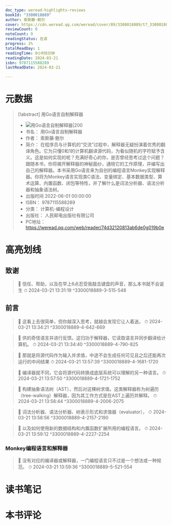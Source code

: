 ```yaml
---
doc_type: weread-highlights-reviews
bookId: "3300018889"
author: 索斯藤·鲍尔
cover: https://cdn.weread.qq.com/weread/cover/89/3300018889/t7_3300018889.jpg
reviewCount: 0
noteCount: 9
readingStatus: 在读
progress: 2%
totalReadDay: 1
readingTime: 0小时8分钟
readingDate: 2024-03-21
isbn: 9787115588289
lastReadDate: 2024-03-21

---
```

# 元数据
> [!abstract] 用Go语言自制解释器
> - ![ 用Go语言自制解释器|200](https://cdn.weread.qq.com/weread/cover/89/3300018889/t7_3300018889.jpg)
> - 书名： 用Go语言自制解释器
> - 作者： 索斯藤·鲍尔
> - 简介： 在程序员与计算机的“交流”过程中，解释器无疑扮演着优秀的翻译角色。它为只懂0和1的计算机翻译源代码，为看似随机的字符赋予含义。这是如何实现的呢？充满好奇心的你，是否曾经思考过这个问题？跟随本书，你将揭开解释器的神秘面纱，通晓它的工作原理，并编写出自己的解释器。本书采用Go语言来为自创的编程语言Monkey实现解释器。你将为Monkey语言实现类C语法、变量绑定、基本数据类型、算术运算、内置函数、闭包等特性，并了解什么是词法分析器、语法分析器和抽象语法树。
> - 出版时间 2022-06-01 00:00:00
> - ISBN： 9787115588289
> - 分类： 计算机-编程设计
> - 出版社： 人民邮电出版社有限公司
> - PC地址：https://weread.qq.com/web/reader/74d32120813ab6de0g019b0e

# 高亮划线

## 致谢

> 📌 信任、帮助，以及在早上6点忍受我敲击键盘的声音，那么本书就不会诞生 
> ⏱ 2024-03-21 13:31:19 ^3300018889-3-515-548

## 前言

> 📌 这看上去很简单，但你越深入思考，就越会发现它让人着迷。 
> ⏱ 2024-03-21 13:34:21 ^3300018889-4-642-669

> 📌 供的奇怪语言并进行反馈。这归功于解释器，它读取语言并同步翻译给计算机。 
> ⏱ 2024-03-21 13:34:40 ^3300018889-4-790-825

> 📌 那就是将源代码作为输入并求值，中途不会生成任何可见且之后还能再次运行的中间结果 
> ⏱ 2024-03-21 13:57:39 ^3300018889-4-1681-1720

> 📌 编译器就不同，它会将源代码转换成底层系统可以理解的另一种语言。 
> ⏱ 2024-03-21 13:57:50 ^3300018889-4-1721-1752

> 📌 构建抽象语法树（AST），然后对这棵树求值。这类解释器称为树遍历（tree-walking）解释器，因为其工作方式是在AST上遍历并解释。 
> ⏱ 2024-03-21 13:58:44 ^3300018889-4-2006-2075

> 📌 词法分析器、语法分析器、树表示形式和求值器（evaluator）， 
> ⏱ 2024-03-21 13:58:56 ^3300018889-4-2157-2190

> 📌 以及如何使用新的数据结构和内置函数扩展所用的编程语言。 
> ⏱ 2024-03-21 13:59:12 ^3300018889-4-2227-2254

### Monkey编程语言和解释器

> 📌 没有对应的编译器或解释器，一门编程语言只不过是一个想法或一种规范。 
> ⏱ 2024-03-21 13:59:36 ^3300018889-5-521-554

# 读书笔记

# 本书评论
